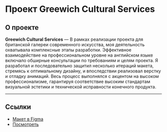 # Проект Greewich Cultural Services

## О проекте

**Greewich Cultural Services** — В рамках реализации проекта для британской галереи современного искусства, моя деятельность охватывала комплексные этапы разработки. Эффективное взаимодействие на профессиональном уровне на английском языке включало обширные консультации по требованиям и целям проекта. Я разработал и последовательно защитил несколько итераций макета, стремясь к оптимальному дизайну, и впоследствии реализовал верстку и отладку анимаций. Весь процесс выполнялся с акцентом на высоком профессионализме, гарантируя соответствие высоким стандартам визуальной эстетики и технической исправности конечного продукта.

---

## Ссылки 

- [Макет в Figma](<https://www.figma.com/file/G3nlVn2lGYeuurKSYEw8Ug/Greenwich?type=design&node-id=65%3A2&mode=design&t=AM2LvSlSgPLQWkGR-1>)
- [Посмотреть](<https://illiagoncharov.github.io/greenwich/>)